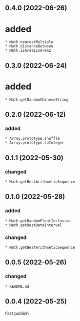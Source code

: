 ## 0.4.0 (2022-06-26)

# added
    * Math.nearestMultiple
    * Math.distanceBetween
    * Math.isArea1InArea2

## 0.3.0 (2022-06-24)

# added
    * Math.getRandomChineseString

## 0.2.0 (2022-06-12)

### added
    * Array.prototype.shuffle
    * Array.prototype.toInteger

## 0.1.1 (2022-05-30)

### changed
    * Math.getBestArithmeticSequence

## 0.1.0 (2022-05-28)

### added
    * Math.getRandomFloatInclusive
    * Math.getBestDataInterval
### changed
    * Math.getBestArithmeticSequence

## 0.0.5 (2022-05-26)

### changed
    * README.md

## 0.0.4 (2022-05-25)

first publish